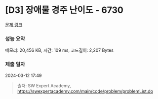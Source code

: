 # [D3] 장애물 경주 난이도 - 6730 

[문제 링크](https://swexpertacademy.com/main/code/problem/problemDetail.do?contestProbId=AWefy5x65PoDFAUh) 

### 성능 요약

메모리: 20,456 KB, 시간: 109 ms, 코드길이: 2,207 Bytes

### 제출 일자

2024-03-12 17:49



> 출처: SW Expert Academy, https://swexpertacademy.com/main/code/problem/problemList.do